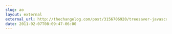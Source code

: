 ```yaml
---
slug: ao
layout: external
external_url: http://thechangelog.com/post/3156706920/treesaver-javascript-library-for-creating-column-and-pag
date: 2011-02-07T08:09:47-06:00
---
```

